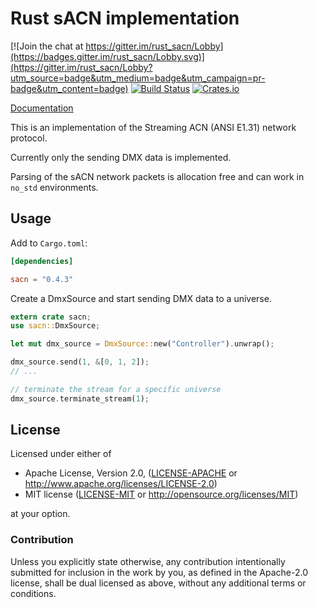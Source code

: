 # Rust sACN implementation

[![Join the chat at https://gitter.im/rust_sacn/Lobby](https://badges.gitter.im/rust_sacn/Lobby.svg)](https://gitter.im/rust_sacn/Lobby?utm_source=badge&utm_medium=badge&utm_campaign=pr-badge&utm_content=badge)
[![Build Status](https://travis-ci.org/lschmierer/sacn.svg)](https://travis-ci.org/lschmierer/sacn)
[![Crates.io](https://img.shields.io/crates/v/sacn.svg)](https://crates.io/crates/sacn)

[Documentation](https://docs.rs/sacn/)

This is an implementation of the Streaming ACN (ANSI E1.31) network protocol.

Currently only the sending DMX data is implemented.

Parsing of the sACN network packets is allocation free and can work in `no_std`
environments.

## Usage

Add to `Cargo.toml`:

```toml
[dependencies]

sacn = "0.4.3"
```

Create a DmxSource and start sending DMX data to a universe.

```rust
extern crate sacn;
use sacn::DmxSource;

let mut dmx_source = DmxSource::new("Controller").unwrap();

dmx_source.send(1, &[0, 1, 2]);
// ...

// terminate the stream for a specific universe
dmx_source.terminate_stream(1);
```

## License

Licensed under either of

 * Apache License, Version 2.0, ([LICENSE-APACHE](LICENSE-APACHE) or http://www.apache.org/licenses/LICENSE-2.0)
 * MIT license ([LICENSE-MIT](LICENSE-MIT) or http://opensource.org/licenses/MIT)

at your option.

### Contribution

Unless you explicitly state otherwise, any contribution intentionally
submitted for inclusion in the work by you, as defined in the Apache-2.0
license, shall be dual licensed as above, without any additional terms or
conditions.

